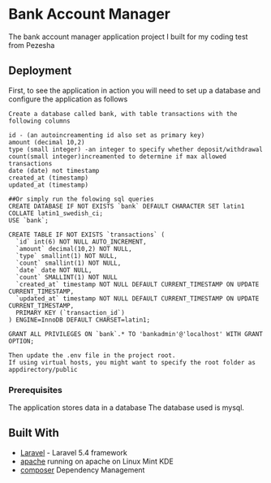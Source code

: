 # Bank Account Manager

The bank account manager application project I built for my coding test from Pezesha

## Deployment

First, to see the application in action you will need to set up a database and configure the application as follows

```
Create a database called bank, with table transactions with the following columns

id - (an autoincreamenting id also set as primary key)
amount (decimal 10,2)
type (small integer) -an integer to specify whether deposit/withdrawal
count(small integer)increamented to determine if max allowed transactions
date (date) not timestamp
created_at (timestamp)
updated_at (timestamp)

##Or simply run the folowing sql queries
CREATE DATABASE IF NOT EXISTS `bank` DEFAULT CHARACTER SET latin1 COLLATE latin1_swedish_ci;
USE `bank`;

CREATE TABLE IF NOT EXISTS `transactions` (
  `id` int(6) NOT NULL AUTO_INCREMENT,
  `amount` decimal(10,2) NOT NULL,
  `type` smallint(1) NOT NULL,
  `count` smallint(1) NOT NULL,
  `date` date NOT NULL,
  `count` SMALLINT(1) NOT NULL
  `created_at` timestamp NOT NULL DEFAULT CURRENT_TIMESTAMP ON UPDATE CURRENT_TIMESTAMP,
  `updated_at` timestamp NOT NULL DEFAULT CURRENT_TIMESTAMP ON UPDATE CURRENT_TIMESTAMP,
  PRIMARY KEY (`transaction_id`)
) ENGINE=InnoDB DEFAULT CHARSET=latin1;

GRANT ALL PRIVILEGES ON `bank`.* TO 'bankadmin'@'localhost' WITH GRANT OPTION;

Then update the .env file in the project root.
If using virtual hosts, you might want to specify the root folder as appdirectory/public
```
### Prerequisites

The application stores data in a database
The database used is mysql.

## Built With

* [Laravel](https://laravel.com/docs/5.4) - Laravel 5.4 framework
* [apache](https://www.apache.org/) running on apache on Linux Mint KDE
* [composer](https://getcomposer.org/doc/) Dependency Management
